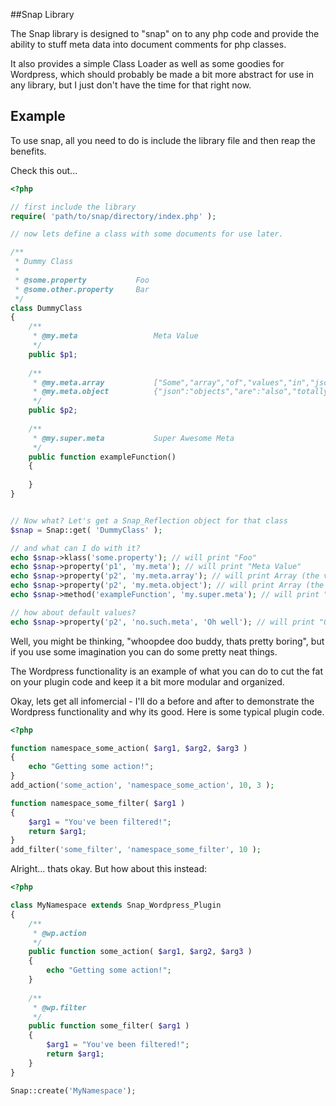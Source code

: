 ##Snap Library

The Snap library is designed to "snap" on to any php code and provide
the ability to stuff meta data into document comments for php classes.

It also provides a simple Class Loader as well as some goodies for
Wordpress, which should probably be made a bit more abstract for use
in any library, but I just don't have the time for that right now.

## Example

To use snap, all you need to do is include the library file and then
reap the benefits.

Check this out...

```php
<?php

// first include the library
require( 'path/to/snap/directory/index.php' );

// now lets define a class with some documents for use later.

/**
 * Dummy Class
 *
 * @some.property           Foo
 * @some.other.property     Bar
 */
class DummyClass
{
    /**
     * @my.meta                 Meta Value
     */
    public $p1;
    
    /**
     * @my.meta.array           ["Some","array","of","values","in","json","format"]
     * @my.meta.object          {"json":"objects","are":"also","totally":"acceptable"}
     */
    public $p2;
    
    /**
     * @my.super.meta           Super Awesome Meta
     */ 
    public function exampleFunction()
    {
        
    }
}


// Now what? Let's get a Snap_Reflection object for that class
$snap = Snap::get( 'DummyClass' );

// and what can I do with it?
echo $snap->klass('some.property'); // will print "Foo"
echo $snap->property('p1', 'my.meta'); // will print "Meta Value"
echo $snap->property('p2', 'my.meta.array'); // will print Array (the value is converted from JSON format to php array)
echo $snap->property('p2', 'my.meta.object'); // will print Array (the value is converted from JSON format to an php associative array)
echo $snap->method('exampleFunction', 'my.super.meta'); // will print "Super Awesome Meta"

// how about default values?
echo $snap->property('p2', 'no.such.meta', 'Oh well'); // will print "Oh well"

```
    
Well, you might be thinking, "whoopdee doo buddy, thats pretty boring",
but if you use some imagination you can do some pretty neat things. 

The Wordpress functionality is an example of what you can do to cut the
fat on your plugin code and keep it a bit more modular and organized.

Okay, lets get all infomercial - I'll do a before and after to demonstrate the
Wordpress functionality and why its good. Here is some typical plugin code.

```php
<?php

function namespace_some_action( $arg1, $arg2, $arg3 )
{
    echo "Getting some action!";
}
add_action('some_action', 'namespace_some_action', 10, 3 );

function namespace_some_filter( $arg1 )
{
    $arg1 = "You've been filtered!";
    return $arg1;
}
add_filter('some_filter', 'namespace_some_filter', 10 );
```
    
Alright... thats okay. But how about this instead:

```php
<?php

class MyNamespace extends Snap_Wordpress_Plugin
{
    /**
     * @wp.action
     */
    public function some_action( $arg1, $arg2, $arg3 )
    {
        echo "Getting some action!";
    }
    
    /**
     * @wp.filter
     */
    public function some_filter( $arg1 )
    {
        $arg1 = "You've been filtered!";
        return $arg1;
    }
}

Snap::create('MyNamespace');
```